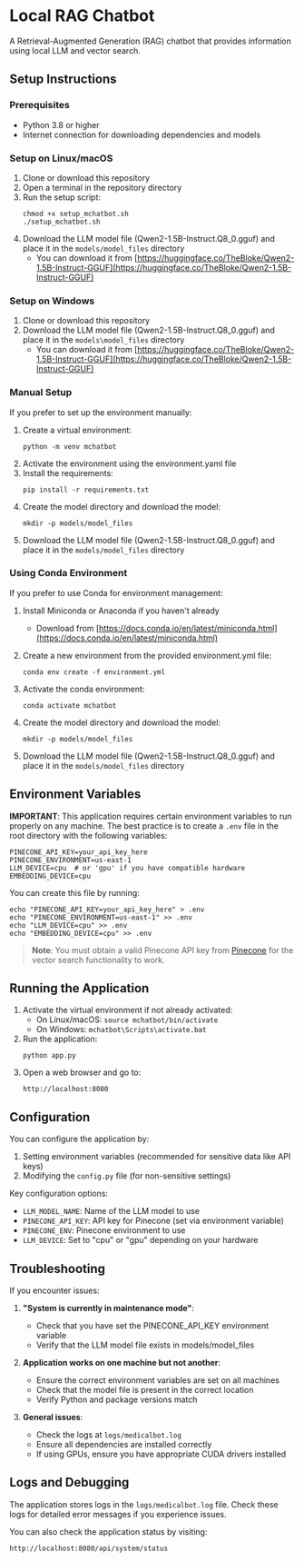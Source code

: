 # Local RAG Chatbot

A Retrieval-Augmented Generation (RAG) chatbot that provides information using local LLM and vector search.

## Setup Instructions

### Prerequisites
- Python 3.8 or higher
- Internet connection for downloading dependencies and models

### Setup on Linux/macOS
1. Clone or download this repository
2. Open a terminal in the repository directory
3. Run the setup script:
   ```
   chmod +x setup_mchatbot.sh
   ./setup_mchatbot.sh
   ```
4. Download the LLM model file (Qwen2-1.5B-Instruct.Q8_0.gguf) and place it in the `models/model_files` directory
   - You can download it from [https://huggingface.co/TheBloke/Qwen2-1.5B-Instruct-GGUF](https://huggingface.co/TheBloke/Qwen2-1.5B-Instruct-GGUF)

### Setup on Windows
1. Clone or download this repository
2. Download the LLM model file (Qwen2-1.5B-Instruct.Q8_0.gguf) and place it in the `models\model_files` directory
   - You can download it from [https://huggingface.co/TheBloke/Qwen2-1.5B-Instruct-GGUF](https://huggingface.co/TheBloke/Qwen2-1.5B-Instruct-GGUF)

### Manual Setup
If you prefer to set up the environment manually:
1. Create a virtual environment:
   ```
   python -m venv mchatbot
   ```
2. Activate the environment using the environment.yaml file
3. Install the requirements:
   ```
   pip install -r requirements.txt
   ```
4. Create the model directory and download the model:
   ```
   mkdir -p models/model_files
   ```
5. Download the LLM model file (Qwen2-1.5B-Instruct.Q8_0.gguf) and place it in the `models/model_files` directory

### Using Conda Environment
If you prefer to use Conda for environment management:

1. Install Miniconda or Anaconda if you haven't already
   - Download from [https://docs.conda.io/en/latest/miniconda.html](https://docs.conda.io/en/latest/miniconda.html)

2. Create a new environment from the provided environment.yml file:
   ```
   conda env create -f environment.yml
   ```

3. Activate the conda environment:
   ```
   conda activate mchatbot
   ```

4. Create the model directory and download the model:
   ```
   mkdir -p models/model_files
   ```

5. Download the LLM model file (Qwen2-1.5B-Instruct.Q8_0.gguf) and place it in the `models/model_files` directory

## Environment Variables

**IMPORTANT**: This application requires certain environment variables to run properly on any machine. The best practice is to create a `.env` file in the root directory with the following variables:

```
PINECONE_API_KEY=your_api_key_here
PINECONE_ENVIRONMENT=us-east-1
LLM_DEVICE=cpu  # or 'gpu' if you have compatible hardware
EMBEDDING_DEVICE=cpu
```

You can create this file by running:
```
echo "PINECONE_API_KEY=your_api_key_here" > .env
echo "PINECONE_ENVIRONMENT=us-east-1" >> .env
echo "LLM_DEVICE=cpu" >> .env
echo "EMBEDDING_DEVICE=cpu" >> .env
```

> **Note**: You must obtain a valid Pinecone API key from [Pinecone](https://www.pinecone.io/) for the vector search functionality to work.

## Running the Application

1. Activate the virtual environment if not already activated:
   - On Linux/macOS: `source mchatbot/bin/activate`
   - On Windows: `mchatbot\Scripts\activate.bat`
2. Run the application:
   ```
   python app.py
   ```
3. Open a web browser and go to:
   ```
   http://localhost:8080
   ```

## Configuration

You can configure the application by:
1. Setting environment variables (recommended for sensitive data like API keys)
2. Modifying the `config.py` file (for non-sensitive settings)

Key configuration options:
- `LLM_MODEL_NAME`: Name of the LLM model to use
- `PINECONE_API_KEY`: API key for Pinecone (set via environment variable)
- `PINECONE_ENV`: Pinecone environment to use
- `LLM_DEVICE`: Set to "cpu" or "gpu" depending on your hardware

## Troubleshooting

If you encounter issues:

1. **"System is currently in maintenance mode"**:
   - Check that you have set the PINECONE_API_KEY environment variable
   - Verify that the LLM model file exists in models/model_files

2. **Application works on one machine but not another**:
   - Ensure the correct environment variables are set on all machines
   - Check that the model file is present in the correct location
   - Verify Python and package versions match

3. **General issues**:
   - Check the logs at `logs/medicalbot.log`
   - Ensure all dependencies are installed correctly
   - If using GPUs, ensure you have appropriate CUDA drivers installed

## Logs and Debugging

The application stores logs in the `logs/medicalbot.log` file. Check these logs for detailed error messages if you experience issues.

You can also check the application status by visiting:
```
http://localhost:8080/api/system/status
```
